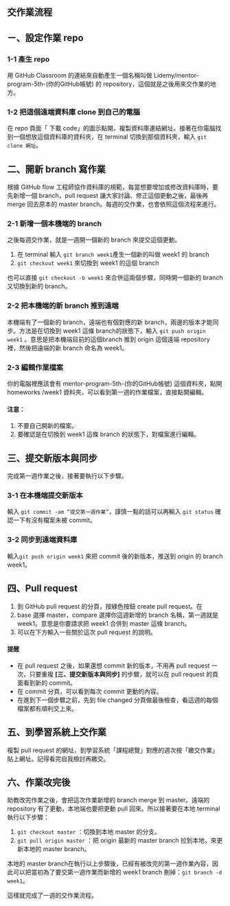 ## 交作業流程
## ㄧ、設定作業 repo
### 1-1 產生 repo
用 GitHub Classroom 的連結來自動產生一個名稱叫做 Lidemy/mentor-program-5th-(你的GitHub帳號) 的 repository，這個就是之後用來交作業的地方。

### 1-2 把這個遠端資料庫 clone 到自己的電腦
在 repo 頁面「 下載 code」的圖示點開，複製資料庫連結網址。接著在你電腦找到一個想放這個資料庫的資料夾，在 terminal  切換到那個資料夾，輸入 `git clone 網址`。

## 二、開新 branch 寫作業
根據 GitHub flow 工程師協作資料庫的規範，每當想要增加或修改資料庫時，要先新增一個 branch，pull request 讓大家討論、修正這個更動之後，最後再 merge 回去原本的 master branch。每週的交作業，也會依照這個流程來進行。

### 2-1 新增一個本機端的 branch
之後每週交作業，就是一週開一個新的 branch 來提交這個更動。

1. 在 terminal 輸入 `git branch week1`產生一個新的叫做 week1 的 branch
2. `git checkout week1` 來切換到 week1 的這個 branch

也可以直接 `git checkout -b week1` 來合併這兩個步驟，同時開一個新的 branch 又切換到新的 branch。

### 2-2 把本機端的新 branch 推到遠端
本機端有了一個新的 branch，遠端也有個對應的新 branch，兩邊的版本才能同步。方法是在切換到 week1 這條 branch的狀態下，輸入 `git push origin week1` 。意思是把本機端目前的這個branch 推到 origin 這個遠端 repository 裡，然後把遠端的新 branch 命名為 week1。

 
### 2-3 編輯作業檔案
你的電腦裡應該會有 mentor-program-5th-(你的GitHub帳號) 這個資料夾，點開 homeworks /week1 資料夾，可以看到第一週的作業檔案，直接點開編輯。
####  注意：
1. 不要自己開新的檔案。
2. 要確認是在切換到 week1 這條 branch 的狀態下，對檔案進行編輯。

## 三、提交新版本與同步
完成第一週作業之後，接著要執行以下步驟。

### 3-1 在本機端提交新版本
輸入 `git commit -am “提交第一週作業”`，謹慎一點的話可以再輸入 `git status` 確認一下有沒有檔案未被 commit。

### 3-2 同步到遠端資料庫
輸入`git push origin week1` 來把 commit 後的新版本，推送到 origin 的 branch week1。

## 四、Pull request
1. 到 GitHub pull request 的分頁，按綠色按鈕 create pull request。在 
2. base 選擇 master，compare 選擇你這週新增的 branch 名稱，第一週就是 week1。意思是你要請求把 week1 合併到 master 這條 branch。
3. 可以在下方輸入一些關於這次 pull request 的說明。

#### 提醒
- 在 pull request 之後，如果還想 commit 新的版本，不用再 pull request 一次，只要重複 **[三、提交新版本與同步]** 的步驟，就可以在 pull request 的頁面看到新的 commit。
- 在 commit 分頁，可以看到每次 commit 更動的內容。
- 在進到下一個步驟之前，先到 file changed 分頁做最後檢查，看這週的每個檔案都有順利交上來。

## 五、到學習系統上交作業
複製 pull request 的網址，到學習系統「課程總覽」對應的週次按「繳交作業」貼上網址。記得看完自我檢討再繳交。

## 六、作業改完後
助教改完作業之後，會把這次作業新增的 branch merge 到 master。遠端的 repository 有了更動，本地端也要把更動 pull 回來。所以接著要在本地 terminal 執行以下步驟：

1. `git checkout master` ：切換到本地 master 的分支。
2. `git pull origin master` ：把 origin 最新的 master branch 拉到本地，來更新本地的 master branch。

本地的 master branch在執行以上步驟後，已經有被改完的第一週作業內容，因此可以把當初為了要交第一週作業而新增的 week1 branch 刪掉：`git branch -d week1`。

這樣就完成了一週的交作業流程。

